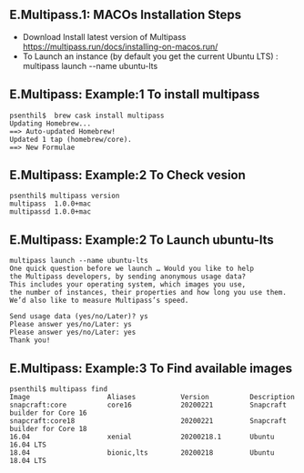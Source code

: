 ## E.Multipass.1: MACOs  Installation Steps

* Download Install latest version of Multipass <https://multipass.run/docs/installing-on-macos.run/>
* To Launch an instance (by default you get the current Ubuntu LTS) : multipass launch --name ubuntu-lts

## E.Multipass:  Example:1 To install multipass

```
psenthil$  brew cask install multipass
Updating Homebrew...
==> Auto-updated Homebrew!
Updated 1 tap (homebrew/core).
==> New Formulae
```

## E.Multipass:  Example:2 To Check vesion
```
psenthil$ multipass version                              
multipass  1.0.0+mac
multipassd 1.0.0+mac
```

## E.Multipass:  Example:2 To Launch ubuntu-lts

```
multipass launch --name ubuntu-lts
One quick question before we launch … Would you like to help                    
the Multipass developers, by sending anonymous usage data?
This includes your operating system, which images you use,
the number of instances, their properties and how long you use them.
We’d also like to measure Multipass’s speed.

Send usage data (yes/no/Later)? ys
Please answer yes/no/Later: ys
Please answer yes/no/Later: yes
Thank you!

```

## E.Multipass:  Example:3 To Find available images

```
psenthil$ multipass find
Image                   Aliases           Version          Description
snapcraft:core          core16            20200221         Snapcraft builder for Core 16
snapcraft:core18                          20200221         Snapcraft builder for Core 18
16.04                   xenial            20200218.1       Ubuntu 16.04 LTS
18.04                   bionic,lts        20200218         Ubuntu 18.04 LTS
```
